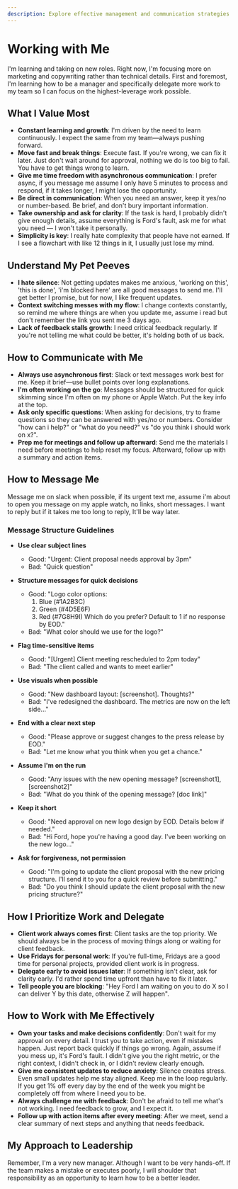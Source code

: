 ```yaml
---
description: Explore effective management and communication strategies for new leaders prioritizing team growth, ownership, and efficient task delegation.
---
```


# Working with Me

I'm learning and taking on new roles. Right now, I'm focusing more on marketing and copywriting rather than technical details.
First and foremost, I'm learning how to be a manager and specifically delegate more work to my team so I can focus on the highest-leverage work possible.

## What I Value Most

* **Constant learning and growth**: I'm driven by the need to learn continuously. I expect the same from my team—always pushing forward.
* **Move fast and break things**: Execute fast. If you're wrong, we can fix it later. Just don't wait around for approval, nothing we do is too big to fail.  You have to get things wrong to learn.
* **Give me time freedom with asynchronous communication**: I prefer async, if you message me assume I only have 5 minutes to process and respond, if it takes longer, I might lose the opportunity.
* **Be direct in communication**: When you need an answer, keep it yes/no or number-based. Be brief, and don't bury important information.
* **Take ownership and ask for clarity**: If the task is hard, I probably didn't give enough details, assume everything is Ford's fault, ask me for what you need — I won't take it personally.
* **Simplicity is key**: I really hate complexity that people have not earned. If I see a flowchart with like 12 things in it, I usually just lose my mind.

## Understand My Pet Peeves

* **I hate silence**: Not getting updates makes me anxious, 'working on this', 'this is done', 'i'm blocked here' are all good messages to send me. I'll get better I promise, but for now, I like frequent updates.
* **Context switching messes with my flow**: I change contexts constantly, so remind me where things are when you update me, assume i read but don't remember the link you sent me 3 days ago.
* **Lack of feedback stalls growth**: I need critical feedback regularly. If you're not telling me what could be better, it's holding both of us back.

## How to Communicate with Me

* **Always use asynchronous first**: Slack or text messages work best for me. Keep it brief—use bullet points over long explanations.
* **I'm often working on the go**: Messages should be structured for quick skimming since I'm often on my phone or Apple Watch. Put the key info at the top.
* **Ask only specific questions**: When asking for decisions, try to frame questions so they can be answered with yes/no or numbers. Consider "how can i help?" or "what do you need?" vs "do you think i should work on x?".
* **Prep me for meetings and follow up afterward**: Send me the materials I need before meetings to help reset my focus. Afterward, follow up with a summary and action items.

## How to Message Me

Message me on slack when possible, if its urgent text me, assume i'm about to open you message on my apple watch, no links, short messages. I want to reply but if it takes me too long to reply, It'll be way later.

### Message Structure Guidelines

* **Use clear subject lines**
    * Good: "Urgent: Client proposal needs approval by 3pm"
    * Bad: "Quick question"

* **Structure messages for quick decisions**
    * Good: "Logo color options:
        1. Blue (#1A2B3C)
        2. Green (#4D5E6F)
        3. Red (#7G8H9I)
        Which do you prefer? Default to 1 if no response by EOD."
    * Bad: "What color should we use for the logo?"

* **Flag time-sensitive items**
    * Good: "[Urgent] Client meeting rescheduled to 2pm today"
    * Bad: "The client called and wants to meet earlier"

* **Use visuals when possible**
    * Good: "New dashboard layout: [screenshot]. Thoughts?"
    * Bad: "I've redesigned the dashboard. The metrics are now on the left side..."

* **End with a clear next step**
    * Good: "Please approve or suggest changes to the press release by EOD."
    * Bad: "Let me know what you think when you get a chance."

* **Assume I'm on the run**
    * Good: "Any issues with the new opening message? [screenshot1], [screenshot2]"
    * Bad: "What do you think of the opening message? [doc link]"

* **Keep it short**
    * Good: "Need approval on new logo design by EOD. Details below if needed."
    * Bad: "Hi Ford, hope you're having a good day. I've been working on the new logo..."

* **Ask for forgiveness, not permission**
    * Good: "I'm going to update the client proposal with the new pricing structure. I'll send it to you for a quick review before submitting."
    * Bad: "Do you think I should update the client proposal with the new pricing structure?"

## How I Prioritize Work and Delegate

* **Client work always comes first**: Client tasks are the top priority. We should always be in the process of moving things along or waiting for client feedback.
* **Use Fridays for personal work**: If you're full-time, Fridays are a good time for personal projects, provided client work is in progress.
* **Delegate early to avoid issues later**: If something isn't clear, ask for clarity early. I'd rather spend time upfront than have to fix it later.
* **Tell people you are blocking**: "Hey Ford I am waiting on you to do X so I can deliver Y by this date, otherwise Z will happen".

## How to Work with Me Effectively

* **Own your tasks and make decisions confidently**: Don't wait for my approval on every detail. I trust you to take action, even if mistakes happen. Just report back quickly if things go wrong. Again, assume if you mess up, it's Ford's fault. I didn't give you the right metric, or the right context, I didn't check in, or I didn't review clearly enough.
* **Give me consistent updates to reduce anxiety**: Silence creates stress. Even small updates help me stay aligned. Keep me in the loop regularly. If you get 1% off every day by the end of the week you might be completely off from where I need you to be.
* **Always challenge me with feedback**: Don't be afraid to tell me what's not working. I need feedback to grow, and I expect it.
* **Follow up with action items after every meeting**: After we meet, send a clear summary of next steps and anything that needs feedback.

## My Approach to Leadership

Remember, I'm a very new manager. Although I want to be very hands-off. If the team makes a mistake or executes poorly, I will shoulder that responsibility as an opportunity to learn how to be a better leader.
